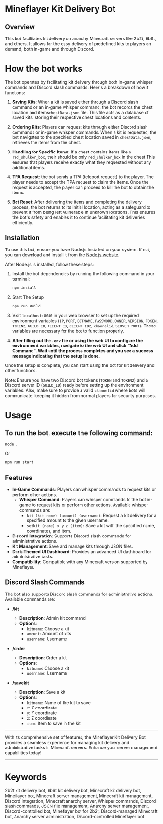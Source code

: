 # Mineflayer Kit Delivery Bot

## Overview
This bot facilitates kit delivery on anarchy Minecraft servers like 2b2t, 6b6t, and others. It allows for the easy delivery of predefined kits to players on demand, both in-game and through Discord.


# How the bot works

The bot operates by facilitating kit delivery through both in-game whisper commands and Discord slash commands. Here's a breakdown of how it functions:

1. **Saving Kits**: When a kit is saved either through a Discord slash command or an in-game whisper command, the bot records the chest location and items`chestData.json` file. This file acts as a database of saved kits, storing their respective chest locations and contents.

2. **Ordering Kits**: Players can request kits through either Discord slash commands or in-game whisper commands. When a kit is requested, the bot navigates to the specified chest location saved in `chestData.json`, retrieves the items from the chest.

3. **Handling for Specific Items**: If a chest contains items like a `red_shulker_box`, their should be only `red_shulker_box` in the chest  This ensures that players receive exactly what they requested without any additional items.

4. **TPA Request**: the bot sends a TPA (teleport request) to the player. The player needs to accept the TPA request to claim the items. Once the request is accepted, the player can proceed to kill the bot to obtain the items. 

5. **Bot Reset**: After delivering the items and completing the delivery process, the bot returns to its initial location, acting as a safeguard to prevent it from being left vulnerable in unknown locations. This ensures the bot's safety and enables it to continue facilitating kit deliveries efficiently.


## Installation
To use this bot, ensure you have Node.js installed on your system. If not, you can download and install it from the [Node.js website](https://nodejs.org/).

After Node.js is installed, follow these steps:

1. Install the bot dependencies by running the following command in your terminal:
    ```bash
    npm install
    ```

2. Start The Setup
    ```bash
    npm run Build
    ```

3. Visit `localhost:8080` in your web browser to set up the required environment variables (`IP`, `PORT`, `BOTNAME`, `PASSWORD`, `OWNER`, `VERSION`, `TOKEN`, `TOKEN2`, `GUILD_ID`, `CLIENT_ID`, `CLIENT_ID2`, `channelid`, `SERVER_PORT`). These variables are necessary for the bot to function properly.

4. **After filling out the `.env` file or using the web UI to configure the environment variables, navigate to the web UI and click "Add Command". Wait until the process completes and you see a success message indicating that the setup is done.**

Once the setup is complete, you can start using the bot for kit delivery and other functions.

Note: Ensure you have two Discord bot tokens (`TOKEN` and `TOKEN2`) and a Discord server ID (`GUILD_ID`) ready before setting up the environment variables. Also, make sure to provide a valid `channelid` where bots will communicate, keeping it hidden from normal players for security purposes.

# Usage
## To run the bot, execute the following command:
```bash
node .
```
Or
```bash
npm run start
```

## Features

- **In-Game Commands**: Players can whisper commands to request kits or perform other actions.
  - **Whisper Command**: Players can whisper commands to the bot in-game to request kits or perform other actions. Available whisper commands are:
    - `kit (kit name) (amount) (username)`: Request a kit delivery for a specified amount to the given username.
    - `setkit (name) x y z (item)`: Save a kit with the specified name, coordinates, and item.
- **Discord Integration**: Supports Discord slash commands for administrative actions.
- **Kit Management**: Save and manage kits through JSON files.
- **Dark-Themed UI Dashboard**: Provides an advanced UI dashboard for administrative tasks.
- **Compatibility**: Compatible with any Minecraft version supported by Mineflayer.

## Discord Slash Commands

The bot also supports Discord slash commands for administrative actions. Available commands are:

- **/kit**
  - **Description**: Admin kit command
  - **Options**:
    - `kitname`: Choose a kit
    - `amount`: Amount of kits
    - `username`: Username

- **/order**
  - **Description**: Order a kit
  - **Options**:
    - `kitname`: Choose a kit
    - `username`: Username

- **/savekit**
  - **Description**: Save a kit
  - **Options**:
    - `kitname`: Name of the kit to save
    - `x`: X coordinate
    - `y`: Y coordinate
    - `z`: Z coordinate
    - `item`: Item to save in the kit
   
    



---

With its comprehensive set of features, the Mineflayer Kit Delivery Bot provides a seamless experience for managing kit delivery and administrative tasks in Minecraft servers. Enhance your server management capabilities today!



---

# Keywords
2b2t kit delivery bot, 6b6t kit delivery bot, Minecraft kit delivery bot, Mineflayer bot, Minecraft server management, Minecraft kit management, Discord integration, Minecraft anarchy server, Whisper commands, Discord slash commands, JSON file management, Anarchy server management, Discord-controlled bot, Mineflayer bot for 2b2t, Discord-managed Minecraft bot, Anarchy server administration, Discord-controlled Mineflayer bot


